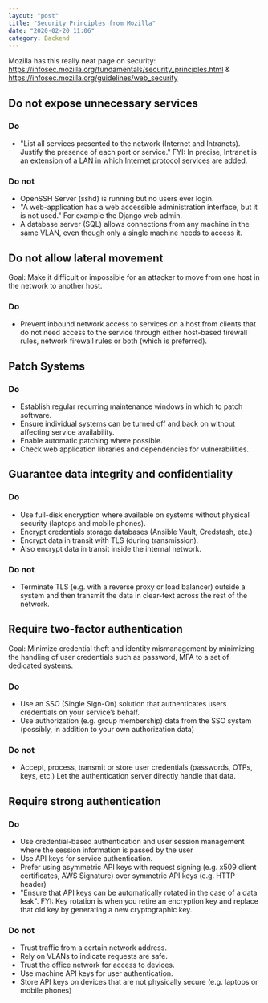 ```yaml
---
layout: "post"
title: "Security Principles from Mozilla"
date: "2020-02-20 11:06"
category: Backend
---
```


Mozilla has this really neat page on security: https://infosec.mozilla.org/fundamentals/security_principles.html & https://infosec.mozilla.org/guidelines/web_security

## Do not expose unnecessary services

### Do

* "List all services presented to the network (Internet and Intranets). Justify the presence of each port or service." FYI: In precise, Intranet is an extension of a LAN in which Internet protocol services are added.

### Do not

* OpenSSH Server (sshd) is running but no users ever login.
* "A web-application has a web accessible administration interface, but it is not used." For example the Django web admin.
* A database server (SQL) allows connections from any machine in the same VLAN, even though only a single machine needs to access it.

## Do not allow lateral movement

Goal: Make it difficult or impossible for an attacker to move from one host in the network to another host.

### Do

* Prevent inbound network access to services on a host from clients that do not need access to the service through either host-based firewall rules, network firewall rules or both (which is preferred).

## Patch Systems

### Do

* Establish regular recurring maintenance windows in which to patch software.
* Ensure individual systems can be turned off and back on without affecting service availability.
* Enable automatic patching where possible.
* Check web application libraries and dependencies for vulnerabilities.

## Guarantee data integrity and confidentiality

### Do

* Use full-disk encryption where available on systems without physical security (laptops and mobile phones).
* Encrypt credentials storage databases (Ansible Vault, Credstash, etc.)
* Encrypt data in transit with TLS (during transmission).
* Also encrypt data in transit inside the internal network.

### Do not

* Terminate TLS (e.g. with a reverse proxy or load balancer) outside a system and then transmit the data in clear-text across the rest of the network.

## Require two-factor authentication

Goal: Minimize credential theft and identity mismanagement by minimizing the handling of user credentials such as password, MFA to a set of dedicated systems.

### Do

* Use an SSO (Single Sign-On) solution that authenticates users credentials on your service’s behalf.
* Use authorization (e.g. group membership) data from the SSO system (possibly, in addition to your own authorization data)

### Do not

* Accept, process, transmit or store user credentials (passwords, OTPs, keys, etc.) Let the authentication server directly handle that data.

## Require strong authentication

### Do

* Use credential-based authentication and user session management where the session information is passed by the user
* Use API keys for service authentication.
* Prefer using asymmetric API keys with request signing (e.g. x509 client certificates, AWS Signature) over symmetric API keys (e.g. HTTP header)
* "Ensure that API keys can be automatically rotated in the case of a data leak". FYI: Key rotation is when you retire an encryption key and replace that old key by generating a new cryptographic key.

### Do not

* Trust traffic from a certain network address.
* Rely on VLANs to indicate requests are safe.
* Trust the office network for access to devices.
* Use machine API keys for user authentication.
* Store API keys on devices that are not physically secure (e.g. laptops or mobile phones)
